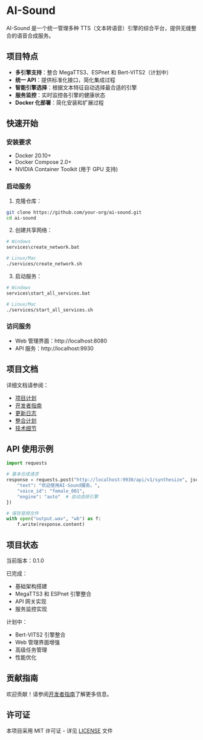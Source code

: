 # AI-Sound

AI-Sound 是一个统一管理多种 TTS（文本转语音）引擎的综合平台，提供无缝整合的语音合成服务。

## 项目特点

- **多引擎支持**：整合 MegaTTS3、ESPnet 和 Bert-VITS2（计划中）
- **统一 API**：提供标准化接口，简化集成过程
- **智能引擎选择**：根据文本特征自动选择最合适的引擎
- **服务监控**：实时监控各引擎的健康状态
- **Docker 化部署**：简化安装和扩展过程

## 快速开始

### 安装要求

- Docker 20.10+
- Docker Compose 2.0+
- NVIDIA Container Toolkit (用于 GPU 支持)

### 启动服务

1. 克隆仓库：
```bash
git clone https://github.com/your-org/ai-sound.git
cd ai-sound
```

2. 创建共享网络：
```bash
# Windows
services\create_network.bat

# Linux/Mac
./services/create_network.sh
```

3. 启动服务：
```bash
# Windows
services\start_all_services.bat

# Linux/Mac
./services/start_all_services.sh
```

### 访问服务

- Web 管理界面：http://localhost:8080
- API 服务：http://localhost:9930

## 项目文档

详细文档请参阅：

- [项目计划](docs/general/PROJECT_PLAN.md)
- [开发者指南](docs/general/DEVELOPER_GUIDE.md)
- [更新日志](docs/general/CHANGELOG.md)
- [整合计划](docs/integration/integration_plan.md)
- [技术细节](docs/integration/technical/technical_details.md)

## API 使用示例

```python
import requests

# 基本合成请求
response = requests.post("http://localhost:9930/api/v1/synthesize", json={
    "text": "欢迎使用AI-Sound服务。",
    "voice_id": "female_001",
    "engine": "auto"  # 自动选择引擎
})

# 保存音频文件
with open("output.wav", "wb") as f:
    f.write(response.content)
```

## 项目状态

当前版本：0.1.0

已完成：
- 基础架构搭建
- MegaTTS3 和 ESPnet 引擎整合
- API 网关实现
- 服务监控实现

计划中：
- Bert-VITS2 引擎整合
- Web 管理界面增强
- 高级任务管理
- 性能优化

## 贡献指南

欢迎贡献！请参阅[开发者指南](docs/general/DEVELOPER_GUIDE.md)了解更多信息。

## 许可证

本项目采用 MIT 许可证 - 详见 [LICENSE](LICENSE) 文件